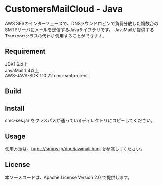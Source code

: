 # CustomersMailCloud - Java
AWS SESのインターフェースで、DNSラウンドロビンで負荷分散した複数台のSMTPサーバにメールを送信するJavaライブラリです。 
JavaMailが提供するTransportクラスの代わり使用することができます。

## Requirement
JDK1.6以上  
JavaMail 1.4以上  
AWS-JAVA-SDK 1.10.22
cmc-smtp-client

## Build

## Install
cmc-ses.jar をクラスパスが通っているディレクトリにコピーしてください。  

## Usage
使用方法は、<https://smtps.jp/doc/javamail.html> を参照してください。

## License
本ソースコードは、Apache License Version 2.0 で提供します。
